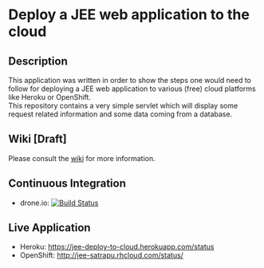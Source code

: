 Deploy a JEE web application to the cloud
=

Description
--
This application was written in order to show the steps one would need to follow for deploying a JEE web application to various (free) cloud platforms like Heroku or OpenShift. 
<br/>
This repository contains a very simple servlet which will display some request related information and some data coming from a database.


Wiki [Draft]
--
Please consult the [wiki](https://github.com/satrapu/jee-deploy-to-cloud/wiki) for more information.


Continuous Integration
--
* drone.io: [![Build Status](https://drone.io/github.com/satrapu/jee-deploy-to-cloud/status.png)](https://drone.io/github.com/satrapu/jee-deploy-to-cloud/latest)


Live Application
--
* Heroku: https://jee-deploy-to-cloud.herokuapp.com/status
* OpenShift: http://jee-satrapu.rhcloud.com/status/
